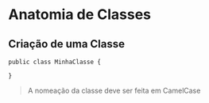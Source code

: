 # Anatomia de Classes   

## Criação de uma Classe 
```
public class MinhaClasse {

}
```
> A nomeação da classe deve ser feita em CamelCase